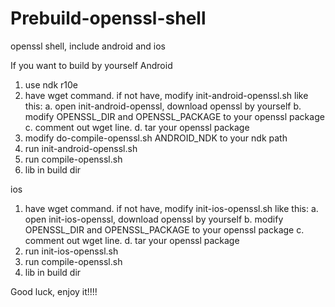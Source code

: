 # Prebuild-openssl-shell
openssl shell, include android and ios

If you want to build by yourself
Android
1. use ndk r10e
2. have wget command. if not have, modify init-android-openssl.sh like this:
	a. open init-android-openssl, download openssl by yourself
	b. modify OPENSSL_DIR and OPENSSL_PACKAGE to your openssl package
	c. comment out wget line.
	d. tar your openssl package
3. modify do-compile-openssl.sh ANDROID_NDK to your ndk path
4. run init-android-openssl.sh
5. run compile-openssl.sh
6. lib in build dir

ios
1. have wget command. if not have, modify init-ios-openssl.sh like this:
	a. open init-ios-openssl, download openssl by yourself
	b. modify OPENSSL_DIR and OPENSSL_PACKAGE to your openssl package
	c. comment out wget line.
	d. tar your openssl package
2. run init-ios-openssl.sh
3. run compile-openssl.sh
4. lib in build dir


Good luck, enjoy it!!!!

